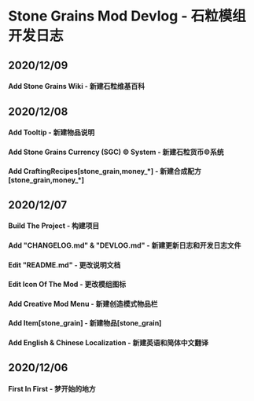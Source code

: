 # Stone Grains Mod Devlog - 石粒模组开发日志

## 2020/12/09

#### Add Stone Grains Wiki - 新建石粒维基百科

## 2020/12/08

#### Add Tooltip - 新建物品说明

#### Add Stone Grains Currency \(SGC) © System - 新建石粒货币©系统

#### Add CraftingRecipes\[stone_grain,money_\*] - 新建合成配方\[stone_grain,money_\*]

## 2020/12/07

#### Build The Project - 构建项目

#### Add "CHANGELOG.md" & "DEVLOG.md" - 新建更新日志和开发日志文件

#### Edit "README.md" - 更改说明文档

#### Edit Icon Of The Mod - 更改模组图标

#### Add Creative Mod Menu - 新建创造模式物品栏

#### Add Item\[stone_grain] - 新建物品\[stone_grain]

#### Add English & Chinese Localization - 新建英语和简体中文翻译

## 2020/12/06

#### First In First - 梦开始的地方
